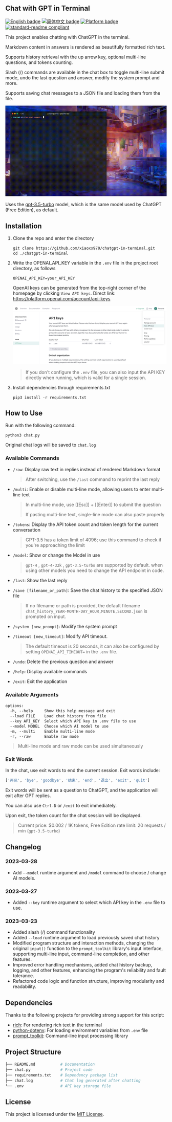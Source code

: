 ## Chat with GPT in Terminal

[![English badge](https://img.shields.io/badge/%E8%8B%B1%E6%96%87-English-blue)](./README.md)
[![简体中文 badge](https://img.shields.io/badge/%E7%AE%80%E4%BD%93%E4%B8%AD%E6%96%87-Simplified%20Chinese-blue)](./README.zh-CN.md)
[![Platform badge](https://img.shields.io/badge/Platform-MacOS%7CWindows%7CLinux-green)]()
[![standard-readme compliant](https://img.shields.io/badge/readme%20style-standard-brightgreen.svg)](https://github.com/RichardLitt/standard-readme)

This project enables chatting with ChatGPT in the terminal.

Markdown content in answers is rendered as beautifully formatted rich text.

Supports history retrieval with the up arrow key, optional multi-line questions, and tokens counting.

Slash (/) commands are available in the chat box to toggle multi-line submit mode, undo the last question and answer, modify the system prompt and more.

Supports saving chat messages to a JSON file and loading them from the file.

![example](README.assets/small.gif)

Uses the [gpt-3.5-turbo](https://platform.openai.com/docs/guides/chat/chat-completions-beta) model, which is the same model used by ChatGPT (Free Edition), as default.

## Installation

1. Clone the repo and enter the directory

   ```shell
   git clone https://github.com/xiaoxx970/chatgpt-in-terminal.git
   cd ./chatgpt-in-terminal
   ```
   
2. Write the OPENAI_API_KEY variable in the `.env` file in the project root directory, as follows

   ```shell
   OPENAI_API_KEY=your_API_KEY
   ```
   
   OpenAI keys can be generated from the top-right corner of the homepage by clicking `View API keys`. Direct link: https://platform.openai.com/account/api-keys
   
   ![image-20230303233352970](README.assets/image-20230303233352970.png)
   
   > If you don't configure the `.env` file, you can also input the API KEY directly when running, which is valid for a single session.
   
3. Install dependencies through requirements.txt

   ```shell
   pip3 install -r requirements.txt
   ```

## How to Use

Run with the following command:

```shell
python3 chat.py
```

Original chat logs will be saved to `chat.log`

### Available Commands

- `/raw`: Display raw text in replies instead of rendered Markdown format

  > After switching, use the `/last` command to reprint the last reply

- `/multi`: Enable or disable multi-line mode, allowing users to enter multi-line text

  > In multi-line mode, use [[Esc]] + [[Enter]] to submit the question
  >
  > If pasting multi-line text, single-line mode can also paste properly

- `/tokens`: Display the API token count and token length for the current conversation

  > GPT-3.5 has a token limit of 4096; use this command to check if you're approaching the limit

- `/model`: Show or change the Model in use

  > `gpt-4` , `gpt-4-32k` , `gpt-3.5-turbo` are supported by default. when using other models you need to change the API endpoint in code.

- `/last`: Show the last reply

- `/save [filename_or_path]`: Save the chat history to the specified JSON file

  > If no filename or path is provided, the default filename `chat_history_YEAR-MONTH-DAY_HOUR,MINUTE,SECOND.json` is prompted on input.

- `/system [new_prompt]`: Modify the system prompt

- `/timeout [new_timeout]`: Modify API timeout.

  > The default timeout is 20 seconds, it can also be configured by setting `OPENAI_API_TIMEOUT=` in the `.env` file.
  
- `/undo`: Delete the previous question and answer

- `/help`: Display available commands

- `/exit`: Exit the application

### Available Arguments

```shell
options:
  -h, --help     Show this help message and exit
  --load FILE    Load chat history from file
  --key API_KEY  Select which API key in .env file to use
  --model MODEL  Choose which AI model to use
  -m, --multi    Enable multi-line mode
  -r, --raw      Enable raw mode
```

> Multi-line mode and raw mode can be used simultaneously

### Exit Words

In the chat, use exit words to end the current session. Exit words include:

```python
['再见', 'bye', 'goodbye', '结束', 'end', '退出', 'exit', 'quit']
```

Exit words will be sent as a question to ChatGPT, and the application will exit after GPT replies.

You can also use `Ctrl-D` or `/exit` to exit immediately.

Upon exit, the token count for the chat session will be displayed.

> Current price: $0.002 / 1K tokens, Free Edition rate limit: 20 requests / min (`gpt-3.5-turbo`)

## Changelog

### 2023-03-28

- Add `--model` runtime argument and `/model` command to choose / change AI models.

### 2023-03-27

- Added `--key` runtime argument to select which API key in the `.env` file to use.

### 2023-03-23

- Added slash (/) command functionality
- Added `--load` runtime argument to load previously saved chat history
- Modified program structure and interaction methods, changing the original `input()` function to the `prompt_toolkit` library's input interface, supporting multi-line input, command-line completion, and other features.
- Improved error handling mechanisms, added chat history backup, logging, and other features, enhancing the program's reliability and fault tolerance.
- Refactored code logic and function structure, improving modularity and readability.

## Dependencies

Thanks to the following projects for providing strong support for this script:

- [rich](https://github.com/Textualize/rich): For rendering rich text in the terminal
- [python-dotenv](https://github.com/theskumar/python-dotenv): For loading environment variables from `.env` file
- [prompt_toolkit](https://github.com/prompt-toolkit/python-prompt-toolkit): Command-line input processing library

## Project Structure

```bash
├── README.md           # Documentation
├── chat.py             # Project code
├── requirements.txt    # Dependency package list
├── chat.log            # Chat log generated after chatting
└── .env                # API key storage file
```

## License

This project is licensed under the [MIT License](https://chat.openai.com/LICENSE).
